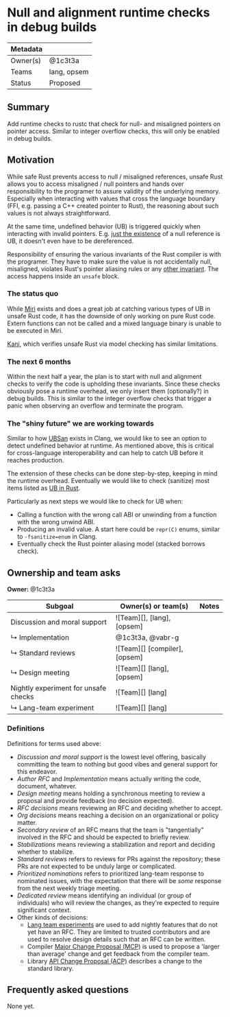 # Null and alignment runtime checks in debug builds

| Metadata |                                                              |
| -------- | ------------------------------------------------------------ |
| Owner(s) | @1c3t3a                                                      |
| Teams    | lang, opsem                                                  |
| Status   | Proposed                                                     |

## Summary

Add runtime checks to rustc that check for null- and misaligned pointers on
pointer access. Similar to integer overflow checks, this will only be
enabled in debug builds.

## Motivation

While safe Rust prevents access to null / misaligned references, unsafe Rust
allows you to access misaligned / null pointers and hands over responsibility
to the programer to assure validity of the underlying memory. Especially when
interacting with values that cross the language boundary (FFI, e.g. passing a
C++ created pointer to Rust), the reasoning about such values is not always
straightforward.

At the same time, undefined behavior (UB) is triggered quickly when interacting
with invalid pointers. E.g. [just the existence](https://lwn.net/Articles/985717/)
of a null reference is UB, it doesn't even have to be dereferenced.

Responsibility of ensuring the various invariants of the Rust
compiler is with the programer. They have to make sure the value is not
accidentally null, misaligned, violates Rust's pointer aliasing rules or any
[other invariant](https://doc.rust-lang.org/reference/behavior-considered-undefined.html).
The access happens inside an `unsafe` block.

### The status quo

While [Miri](https://github.com/rust-lang/miri) exists and does a great job at
catching various types of UB in unsafe Rust code, it has the downside of only 
working on pure Rust code. Extern functions can not be called and a mixed
language binary is unable to be executed in Miri.

[Kani](https://github.com/model-checking/kani), which verifies unsafe Rust via
model checking has similar limitations.

### The next 6 months

Within the next half a year, the plan is to start with null and alignment
checks to verify the code is upholding these invariants. Since these checks
obviously pose a runtime overhead, we only insert them (optionally?) in debug
builds. This is similar to the integer overflow checks that trigger a panic
when observing an overflow and terminate the program.

### The "shiny future" we are working towards

Similar to how [UBSan](https://clang.llvm.org/docs/UndefinedBehaviorSanitizer.html)
exists in Clang, we would like to see an option to detect undefined behavior at
runtime. As mentioned above, this is critical for cross-language
interoperability and can help to catch UB before it reaches production.

The extension of these checks can be done step-by-step, keeping in mind the
runtime overhead. Eventually we would like to check (sanitize) most items
listed as [UB in Rust](https://doc.rust-lang.org/reference/behavior-considered-undefined.html).

Particularly as next steps we would like to check for UB when:

- Calling a function with the wrong call ABI or unwinding from a function with
  the wrong unwind ABI.
- Producing an invalid value. A start here could be `repr(C)` enums, similar to
  `-fsanitize=enum` in Clang.
- Eventually check the Rust pointer aliasing model (stacked borrows check).

## Ownership and team asks

**Owner:** @1c3t3a

| Subgoal                                        | Owner(s) or team(s)                  | Notes |
| ---------------------------------------------- | ------------------------------------ | ----- |
| Discussion and moral support                   | ![Team][], [lang], [opsem]           |       |
| ↳ Implementation                               | @1c3t3a, @vabr-g                     |       |
| ↳ Standard reviews                             | ![Team][] [compiler], [opsem]        |       |
| ↳ Design meeting                               | ![Team][] [lang], [opsem]            |       |
| Nightly experiment for unsafe checks           | ![Team][] [lang]                     |       |
| ↳ Lang-team experiment                         | ![Team][] [lang]                     |       |

### Definitions

Definitions for terms used above:

* *Discussion and moral support* is the lowest level offering, basically committing the team to nothing but good vibes and general support for this endeavor.
* *Author RFC* and *Implementation* means actually writing the code, document, whatever.
* *Design meeting* means holding a synchronous meeting to review a proposal and provide feedback (no decision expected).
* *RFC decisions* means reviewing an RFC and deciding whether to accept.
* *Org decisions* means reaching a decision on an organizational or policy matter.
* *Secondary review* of an RFC means that the team is "tangentially" involved in the RFC and should be expected to briefly review.
* *Stabilizations* means reviewing a stabilization and report and deciding whether to stabilize.
* *Standard reviews* refers to reviews for PRs against the repository; these PRs are not expected to be unduly large or complicated.
* *Prioritized nominations* refers to prioritized lang-team response to nominated issues, with the expectation that there will be *some* response from the next weekly triage meeting.
* *Dedicated review* means identifying an individual (or group of individuals) who will review the changes, as they're expected to require significant context.
* Other kinds of decisions:
    * [Lang team experiments](https://lang-team.rust-lang.org/how_to/experiment.html) are used to add nightly features that do not yet have an RFC. They are limited to trusted contributors and are used to resolve design details such that an RFC can be written.
    * Compiler [Major Change Proposal (MCP)](https://forge.rust-lang.org/compiler/mcp.html) is used to propose a 'larger than average' change and get feedback from the compiler team.
    * Library [API Change Proposal (ACP)](https://std-dev-guide.rust-lang.org/development/feature-lifecycle.html) describes a change to the standard library.

## Frequently asked questions

None yet.
